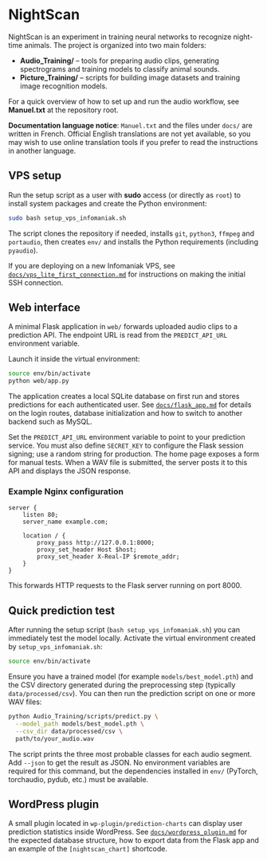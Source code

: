 # NightScan

NightScan is an experiment in training neural networks to recognize night-time animals.
The project is organized into two main folders:

- **Audio_Training/** – tools for preparing audio clips, generating spectrograms and training models to classify animal sounds.
- **Picture_Training/** – scripts for building image datasets and training image recognition models.

For a quick overview of how to set up and run the audio workflow, see **Manuel.txt** at the repository root.

**Documentation language notice**: `Manuel.txt` and the files under `docs/` are written in French. Official English translations are not yet available, so you may wish to use online translation tools if you prefer to read the instructions in another language.

## VPS setup

Run the setup script as a user with **sudo** access (or directly as
`root`) to install system packages and create the Python environment:

```bash
sudo bash setup_vps_infomaniak.sh
```

The script clones the repository if needed, installs `git`, `python3`,
`ffmpeg` and `portaudio`, then creates `env/` and installs the Python
requirements (including `pyaudio`).

If you are deploying on a new Infomaniak VPS, see
[`docs/vps_lite_first_connection.md`](docs/vps_lite_first_connection.md)
for instructions on making the initial SSH connection.

## Web interface

A minimal Flask application in `web/` forwards
uploaded audio clips to a prediction API. The endpoint URL is
read from the `PREDICT_API_URL` environment variable.

Launch it inside the virtual environment:

```bash
source env/bin/activate
python web/app.py
```

The application creates a local SQLite database on first run and stores
predictions for each authenticated user. See
[`docs/flask_app.md`](docs/flask_app.md) for details on the login routes,
database initialization and how to switch to another backend such as MySQL.

Set the `PREDICT_API_URL` environment variable to point to your
prediction service. You must also define `SECRET_KEY` to configure the
Flask session signing; use a random string for production.
The home page exposes a form for manual tests.
When a WAV file is submitted, the server posts it to this API and
displays the JSON response.

### Example Nginx configuration

```
server {
    listen 80;
    server_name example.com;

    location / {
        proxy_pass http://127.0.0.1:8000;
        proxy_set_header Host $host;
        proxy_set_header X-Real-IP $remote_addr;
    }
}
```

This forwards HTTP requests to the Flask server running on port 8000.

## Quick prediction test

After running the setup script (`bash setup_vps_infomaniak.sh`) you can
immediately test the model locally. Activate the virtual environment
created by `setup_vps_infomaniak.sh`:

```bash
source env/bin/activate
```

Ensure you have a trained model (for example
`models/best_model.pth`) and the CSV directory generated during the
preprocessing step (typically `data/processed/csv`). You can then run
the prediction script on one or more WAV files:

```bash
python Audio_Training/scripts/predict.py \
  --model_path models/best_model.pth \
  --csv_dir data/processed/csv \
  path/to/your_audio.wav
```

The script prints the three most probable classes for each audio
segment. Add `--json` to get the result as JSON. No environment
variables are required for this command, but the dependencies installed
in `env/` (PyTorch, torchaudio, pydub, etc.) must be available.

## WordPress plugin

A small plugin located in `wp-plugin/prediction-charts` can display
user prediction statistics inside WordPress. See
[`docs/wordpress_plugin.md`](docs/wordpress_plugin.md) for the expected
database structure, how to export data from the Flask app and an example
of the `[nightscan_chart]` shortcode.
